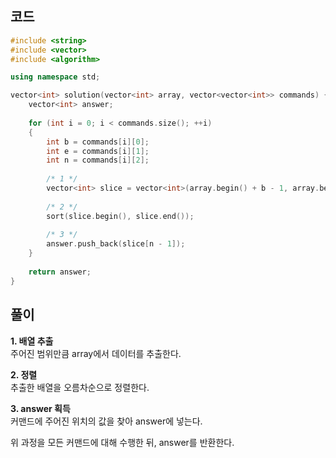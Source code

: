## 코드
``` c++
#include <string>
#include <vector>
#include <algorithm>

using namespace std;

vector<int> solution(vector<int> array, vector<vector<int>> commands) {
    vector<int> answer;
    
    for (int i = 0; i < commands.size(); ++i)
    {
        int b = commands[i][0];
        int e = commands[i][1];
        int n = commands[i][2];
     
        /* 1 */
        vector<int> slice = vector<int>(array.begin() + b - 1, array.begin() + e);
        
        /* 2 */
        sort(slice.begin(), slice.end());
        
        /* 3 */
        answer.push_back(slice[n - 1]);
    }
    
    return answer;
}
```

## 풀이
**1. 배열 추출**  
주어진 범위만큼 array에서 데이터를 추출한다.

**2. 정렬**  
추출한 배열을 오름차순으로 정렬한다.

**3. answer 획득**  
커맨드에 주어진 위치의 값을 찾아 answer에 넣는다.

위 과정을 모든 커맨드에 대해 수행한 뒤, answer를 반환한다.
